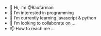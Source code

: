 - 👋 Hi, I’m @Raofarman
- 👀 I’m interested in programming
- 🌱 I’m currently learning javascript & python
- 💞️ I’m looking to collaborate on ...
- 📫 How to reach me ...

<!---
Raofarman/Raofarman is a ✨ special ✨ repository because its `README.md` (this file) appears on your GitHub profile.
You can click the Preview link to take a look at your changes.
--->
